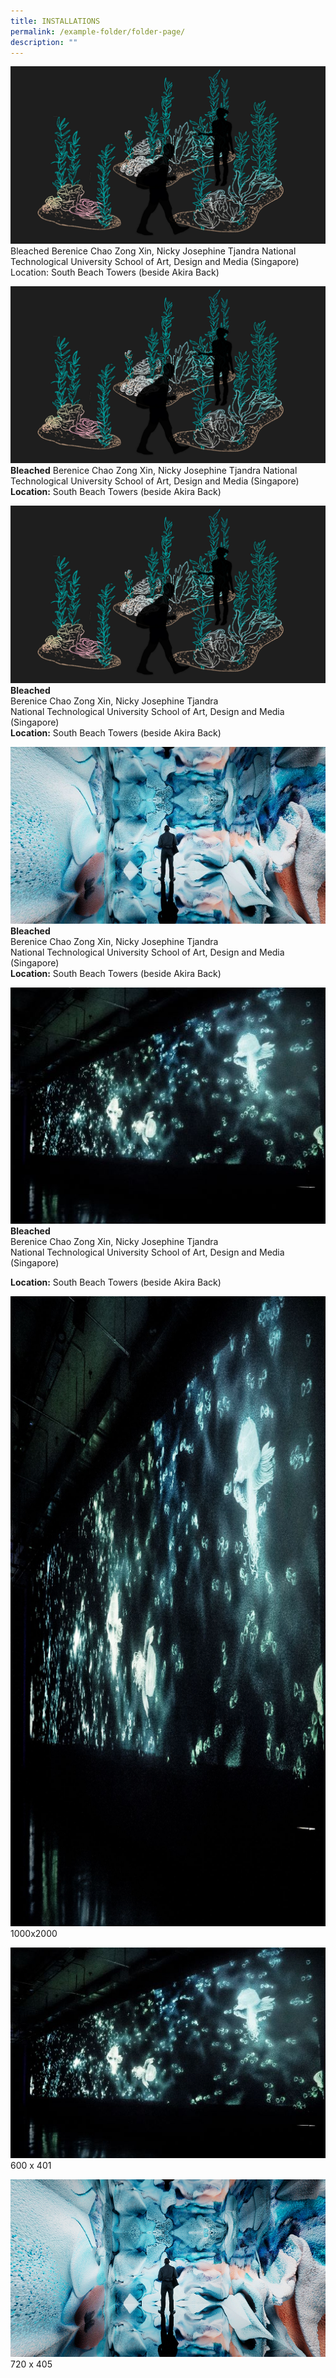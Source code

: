 ```yaml
---
title: INSTALLATIONS
permalink: /example-folder/folder-page/
description: ""
---
```

![Bleached](/images/Installations/Bleached.jpg)
Bleached 
Berenice Chao Zong Xin, Nicky Josephine Tjandra
National Technological University School of Art, Design and Media (Singapore)
Location: South Beach Towers (beside Akira Back)
	
![Bleached](/images/Installations/Bleached.jpg)
**Bleached** Berenice Chao Zong Xin, Nicky Josephine Tjandra
National Technological University School of Art, Design and Media (Singapore)
**Location:** South Beach Towers (beside Akira Back)
	
![Bleached](/images/Installations/Bleached.jpg)<b>Bleached</b><br>
Berenice Chao Zong Xin, Nicky Josephine Tjandra<br>
National Technological University School of Art, Design and Media (Singapore)<br>
<b>Location:</b> South Beach Towers (beside Akira Back)




![](/images/Installations/Glacier%20Dreams%20Key%20visual%201%20(960%20x%20540).jpg)
<b>Bleached</b><br>
Berenice Chao Zong Xin, Nicky Josephine Tjandra<br>
National Technological University School of Art, Design and Media (Singapore)<br>
<b>Location:</b> South Beach Towers (beside Akira Back)

![](/images/Installations/philippartus_impression_landscape_ilsg23%20(512%20x%20384).jpg)
<b>Bleached</b><br>
Berenice Chao Zong Xin, Nicky Josephine Tjandra<br>
National Technological University School of Art, Design and Media (Singapore)

<b>Location:</b> South Beach Towers (beside Akira Back)


![](/images/Installations/philippartus_impression_landscape_ilsg23%20(1000%20x2000).jpg) 1000x2000

![](/images/Installations/philippartus_impression_landscape_ilsg23%20(600%20x%20401).jpg) 600 x 401

![](/images/Installations/glacier%20dreams%20key%20visual%201%20(720%20x%20405).png) 720 x 405